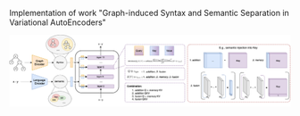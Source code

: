 Implementation of work "Graph-induced Syntax and Semantic Separation in Variational AutoEncoders"

![model overview](overview.png)
